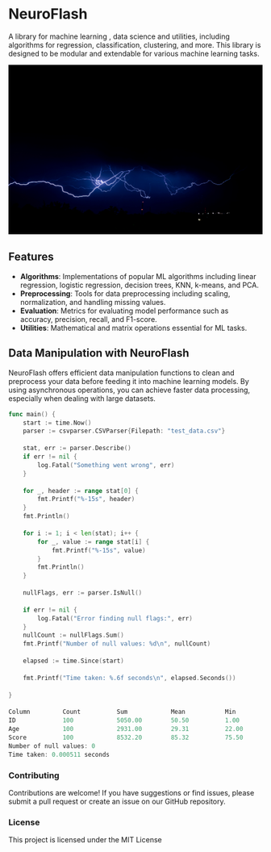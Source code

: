 # NeuroFlash

A library for machine learning , data science and utilities, including algorithms for regression, classification, clustering, and more. This library is designed to be modular and extendable for various machine learning tasks.

![logo](/docs/assets/neuroflash.jpg)

## Features

- **Algorithms**: Implementations of popular ML algorithms including linear regression, logistic regression, decision trees, KNN, k-means, and PCA.
- **Preprocessing**: Tools for data preprocessing including scaling, normalization, and handling missing values.
- **Evaluation**: Metrics for evaluating model performance such as accuracy, precision, recall, and F1-score.
- **Utilities**: Mathematical and matrix operations essential for ML tasks.

## Data Manipulation with NeuroFlash

NeuroFlash offers efficient data manipulation functions to clean and preprocess your data before feeding it into machine learning models. By using asynchronous operations, you can achieve faster data processing, especially when dealing with large datasets.


```go
func main() {
	start := time.Now()
	parser := csvparser.CSVParser{Filepath: "test_data.csv"}

	stat, err := parser.Describe()
	if err != nil {
		log.Fatal("Something went wrong", err)
	}

	for _, header := range stat[0] {
		fmt.Printf("%-15s", header)
	}
	fmt.Println()

	for i := 1; i < len(stat); i++ {
		for _, value := range stat[i] {
			fmt.Printf("%-15s", value)
		}
		fmt.Println()
	}

	nullFlags, err := parser.IsNull()

	if err != nil {
		log.Fatal("Error finding null flags:", err)
	}
	nullCount := nullFlags.Sum()
	fmt.Printf("Number of null values: %d\n", nullCount)

	elapsed := time.Since(start)

	fmt.Printf("Time taken: %.6f seconds\n", elapsed.Seconds())

}

Column         Count          Sum            Mean           Min            Max            Q1(25%)        Q2(50%)        Q3(75%)        Variance       Std Deviation  
ID             100            5050.00        50.50          1.00           100.00         26.00          50.50          76.00          833.25         28.87          
Age            100            2931.00        29.31          22.00          35.00          27.00          29.00          32.00          10.51          3.24           
Score          100            8532.20        85.32          75.50          92.50          82.30          85.75          89.00          19.04          4.36           
Number of null values: 0
Time taken: 0.000511 seconds
```

### Contributing

Contributions are welcome! If you have suggestions or find issues, please submit a pull request or create an issue on our GitHub repository.

### License

This project is licensed under the MIT License 
